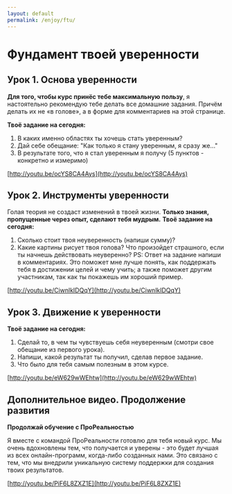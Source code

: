 ```yaml
---
layout: default
permalink: /enjoy/ftu/
---
```


# Фундамент твоей уверенности

## Урок 1. Основа уверенности

**Для того, чтобы курс принёс тебе максимальную пользу**, я настоятельно рекомендую тебе делать все домашние задания. Причём делать их не «в голове», а в форме для комментариев на этой странице.

**Твоё задание на сегодня:**

1. В каких именно областях ты хочешь стать уверенным?
2. Дай себе обещание: "Как только я стану уверенным, я сразу же..."
3. В результате того, что я стал уверенным я получу (5 пунктов - конкретно и измеримо)

[http://youtu.be/ocYS8CA4Ays](http://youtu.be/ocYS8CA4Ays)

## Урок 2. Инструменты уверенности

Голая теория не создаст изменений в твоей жизни. **Только знания, пропущенные через опыт, сделают тебя мудрым.** **Твоё задание на сегодня:**

1. Сколько стоит твоя неуверенность (напиши сумму)?
2. Какие картины рисует твоя голова? Что произойдет страшного, если ты начнешь действовать неуверенно? PS: Ответ на задание напиши в комментариях. Это поможет мне лучше понять, как поддержать тебя в достижении целей и чему учить; а также поможет другим участникам, так как ты покажешь им хороший пример.

[http://youtu.be/CiwnlkIDQqY](http://youtu.be/CiwnlkIDQqY)

## Урок 3. Движение к уверенности

**Твоё задание на сегодня:**

1. Сделай то, в чем ты чувствуешь себя неуверенным (смотри свое обещание из первого урока).
2. Напиши, какой результат ты получил, сделав первое задание.
3. Что было для тебя самым полезным в этом курсе. 

[http://youtu.be/eW629wWEhtw](http://youtu.be/eW629wWEhtw)

## Дополнительное видео. Продолжение развития

**Продолжай обучение с ПроРеальностью**

Я вместе с командой ПроРеальности готовлю для тебя новый курс. Мы очень вдохновлены тем, что получается и уверены - это будет лучшая из всех онлайн-программ, когда-либо созданных нами. Это связано с тем, что мы внедрили уникальную систему поддержки для создания твоих результатов.

[http://youtu.be/PiF6L8ZXZ1E](http://youtu.be/PiF6L8ZXZ1E)
